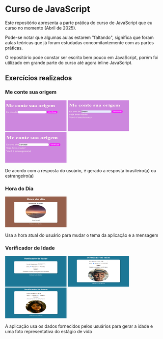 # Curso de JavaScript

<p>Este repositório apresenta a parte prática do curso de JavaScript que eu curso no momento (Abril de 2025).</p>
<p>Pode-se notar que algumas aulas estarem "faltando", significa que foram aulas teóricas que já foram estudadas concomitantemente com as partes práticas.</p>
<p>O repositório pode constar ser escrito bem pouco em JavaScript, porém foi utilizado em grande parte do curso até agora inline JavaScript.</p>

## Exercícios realizados

### Me conte sua origem
<img src="/imagens/Origem1.png" width="200" height="100">
<img src="/imagens/Origem2.png" width="200" height="100">
<img src="/imagens/Origem3.png" width="200" height="100">
<p>De acordo com a resposta do usuário, é gerado a resposta brasileiro(a) ou estrangeiro(a)</p>

### Hora do Dia
<img src="/imagens/HoradoDia.png" width="200" height="100">
<p>Usa a hora atual do usuário para mudar o tema da aplicação e a mensagem</p>

### Verificador de Idade
<img src="/imagens/VerificadordeIdade1.png" width="200" height="100">
<img src="/imagens/VerificadordeIdade2.png" width="200" height="100">
<img src="/imagens/VerificadordeIdade3.png" width="200" height="100">
<p>A aplicação usa os dados fornecidos pelos usuários para gerar a idade e uma foto representativa do estágio de vida</p>

